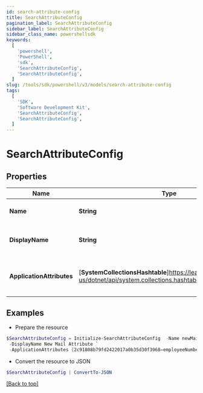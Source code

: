 ```yaml
---
id: search-attribute-config
title: SearchAttributeConfig
pagination_label: SearchAttributeConfig
sidebar_label: SearchAttributeConfig
sidebar_class_name: powershellsdk
keywords:
  [
    'powershell',
    'PowerShell',
    'sdk',
    'SearchAttributeConfig',
    'SearchAttributeConfig',
  ]
slug: /tools/sdk/powershell/v3/models/search-attribute-config
tags:
  [
    'SDK',
    'Software Development Kit',
    'SearchAttributeConfig',
    'SearchAttributeConfig',
  ]
---
```


# SearchAttributeConfig

## Properties

| Name | Type | Description | Notes |
| --- | --- | --- | --- |
| **Name** | **String** | Name of the new attribute | [optional] |
| **DisplayName** | **String** | The display name of the new attribute | [optional] |
| **ApplicationAttributes** | [**SystemCollectionsHashtable**]https://learn.microsoft.com/en-us/dotnet/api/system.collections.hashtable?view=net-9.0 | Map of application id and their associated attribute. | [optional] |

## Examples

- Prepare the resource

```powershell
$SearchAttributeConfig = Initialize-SearchAttributeConfig  -Name newMailAttribute `
 -DisplayName New Mail Attribute `
 -ApplicationAttributes {2c91808b79fd2422017a0b35d30f3968=employeeNumber, 2c91808b79fd2422017a0b36008f396b=employeeNumber}
```

- Convert the resource to JSON

```powershell
$SearchAttributeConfig | ConvertTo-JSON
```

[[Back to top]](#)

